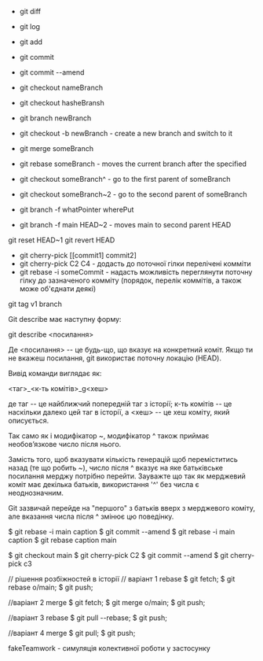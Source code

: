 - git diff
- git log
- git add
- git commit
- git commit --amend


- git checkout nameBranch
- git checkout hasheBransh
- git branch newBranch
- git checkout -b newBranch - create a new branch and switch to it
- git merge someBranch
- git rebase someBranch - moves the current branch after the specified
- git checkout someBranch^ - go to the first parent of someBranch
- git checkout someBranch~2 - go to the second parent of someBranch
- git branch -f whatPointer wherePut
- git branch -f main HEAD~2 - moves main to second parent HEAD 

git reset HEAD~1
git revert HEAD

- git cherry-pick [[commit1] commit2]
- git cherry-pick C2 C4 - додасть до поточної гілки перелічені комміти
- git rebase -i someCommit - надасть можливість переглянути поточну гілку до зазначеного комміту (порядок, перелік коммітів, а також може об'єднати деякі)

git tag v1 branch



Git describe має наступну форму:

git describe <посилання>

Де <посилання> -- це будь-що, що вказує на конкретний коміт. Якщо ти не вкажеш посилання, git використає поточну локацію (HEAD).

Вивід команди виглядає як:

<таг>_<к-ть комітів>_g<хеш>

де таг -- це найближчий попередній таг з історії; к-ть комітів -- це наскільки далеко цей таг в історії, а <хеш> -- це хеш коміту, який описується.


Так само як і модифікатор ~, модифікатор ^ також приймає необов’язкове число після нього.

Замість того, щоб вказувати кількість генерацій щоб переміститись назад (те що робить ~), число після ^ вказує на яке батьківське посилання мерджу потрібно перейти. Зауважте що так як мерджевий коміт має декілька батьків, використання '^' без числа є неоднозначним.

Git зазвичай перейде на "першого" з батьків вверх з мерджевого коміту, але вказання числа після ^ змінює цю поведінку.
 
 


$ git rebase -i main caption
$ git commit --amend
$ git rebase -i main caption
$ git rebase caption main

$ git checkout main
$ git cherry-pick C2
$ git commit --amend
$ git cherry-pick c3

// рішення розбіжностей в історії
// варіант 1 rebase
$ git fetch;
$ git rebase o/main;
$ git push;

//варіант 2 merge
$ git fetch;
$ git merge o/main;
$ git push;

//варіант 3 rebase
$ git pull --rebase;
$ git push;
 
//варіант 4 merge
$ git pull;
$ git push;


fakeTeamwork - симуляція колективної роботи у застосунку

